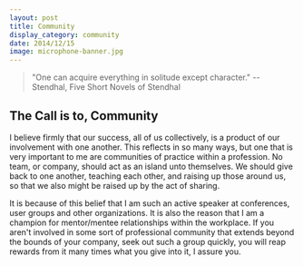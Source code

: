 ```yaml
---
layout: post
title: Community
display_category: community
date: 2014/12/15
image: microphone-banner.jpg
---
```


> "One can acquire everything in solitude except character." -- Stendhal, Five Short Novels of Stendhal

## The Call is to, Community

I believe firmly that our success, all of us collectively, is a product of our involvement with one another.  This reflects in so many ways, but one that is very important to me are communities of practice within a profession.  No team, or company, should act as an island unto themselves.  We should give back to one another, teaching each other, and raising up those around us, so that we also might be raised up by the act of sharing.

It is because of this belief that I am such an active speaker at conferences, user groups and other organizations.  It is also the reason that I am a champion for mentor/mentee relationships within the workplace.  If you aren't involved in some sort of professional community that extends beyond the bounds of your company, seek out such a group quickly, you will reap rewards from it many times what you give into it, I assure you.
